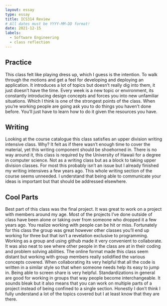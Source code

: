 ```yaml
---
layout: essay
type: essay
title: ICS314 Review
# All dates must be YYYY-MM-DD format!
date: 2021-12-15
labels:
  - Software Engineering
  - class reflection
---
```

## Practice

This class felt like playing dress up, which I guess is the intention. To walk through the motions and get a feel for developing and deploying an application. It introduces a lot of topics but doesn’t really dig into them, it just doesn’t have the time. Every week is a new topic or environment, its constantly introducing design concepts and forces you into new unfamiliar situations. Which I think is one of the strongest points of the class. When you’re working people are going ask you to do things you haven’t done before. You’ll just have to learn how to do it given the resources you have.

## Writing

Looking at the course catalogue this class satisfies an upper division writing intensive class. Why? It felt as if there wasn’t enough time to cover the material, yet this writing component should be shoehorned in. There is no way around it, this class is required by the University of Hawaii for a degree in computer science. Not as a writing class but as a block to taking upper division classes. For most this probably isn’t an issue but I already finished my writing intensives a few years ago. This whole writing section of the course seems unneeded. I understand that being able to communicate your ideas is important but that should be addressed elsewhere.

## Cool Parts
Best part of this class was the final project. It was great to work on a project with members around my age. Most of the projects I’ve done outside of class have been alone or taking over from someone who dropped it a few years ago. You realize working with people can be hit or miss. Fortunately for this class the group was great however other classes you’ll end up working for three but that isn’t a revelation exclusive to programming. Working as a group and using github made it very convenient to collaborate. It was also neat to see where other people in the class are at in their coding and problem solving abilities. The online format made this class seem distant but working with group members really solidified the various concepts covered. When collaborating its very helpful that all the code is written in a similar style so that when someone needs help its easy to jump in. Being able to screen share is very helpful. Standardizations in general are good for working in groups that way people become interchangeable. It sounds bleak but it also means that you can work on multiple parts of a project instead of being confined to a single section. Honestly I don’t think I fully understand a lot of the topics covered but I at least know that they are there. 


